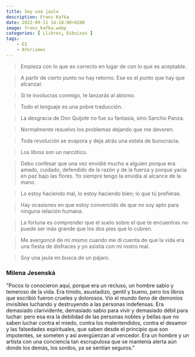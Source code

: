 ```yaml
---
title: Soy una jaula
description: Franz Kafka
date: 2022-09-11 14:18:00+0200
image: franz_kafka.webp
categories: [ Llibres, Dibuixos ]
tags:
    - ES
    - Aforismes
---
```


> Empieza con lo que es correcto en lugar de con lo que es aceptable.

> A partir de cierto punto no hay retorno. Ese es el punto que hay que alcanzar.

> Si te involucras conmigo, te lanzarás al abismo.

> Todo el lenguaje es una pobre traducción.

> La desgracia de Don Quijote no fue su fantasía, sino Sancho Panza.

> Normalmente resuelvo los problemas dejando que me devoren.

> Toda revolución se evapora y deja atrás una estela de burocracia.

> Los libros son un narcótico.

> Debo confesar que una vez envidié mucho a alguien porque era amado, cuidado, defendido de la razón y de la fuerza y porque yacía en paz bajo las flores. Yo siempre tengo la envidia al alcance de la mano.

> Lo estoy haciendo mal, lo estoy haciendo bien; lo que tú prefieras.

> Hay ocasiones en que estoy convencido de que no soy apto para ninguna relación humana.

> La fortuna es comprender que el suelo sobre el que te encuentras no puede ser más grande que los dos pies que lo cubren.

> Me avergoncé de mí mismo cuando me di cuenta de que la vida era una fiesta de disfraces y yo asistía con mi rostro real.

> Soy una jaula en busca de un pájaro.


### Milena Jesenská

"Pocos lo conocieron aquí, porque era un recluso, un hombre sabio y temeroso de la vida. Era tímido, asustadizo, gentil y bueno, pero los libros que escribió fueron crueles y dolorosos. Vio el mundo lleno de demonios invisibles luchando y destruyendo a las personas indefensas. Era demasiado clarividente, demasiado sabio para vivir y demasiado débil para luchar: pero esa era la debilidad de las personas nobles y bellas que no saben luchar contra el miedo, contra los malentendidos, contra el desamor y las falsedades espirituales, que saben desde el principio que son impotentes, se someten y así avergüenzan al vencedor. Era un hombre y un artista con una conciencia tan escrupulosa que se mantenía alerta aún donde los demás, los sordos, ya se sentían seguros."
